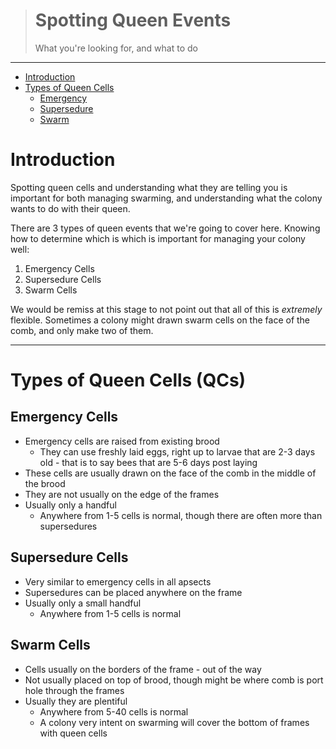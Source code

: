 > # Spotting Queen Events
> 
> What you're looking for, and what to do
---

* [Introduction](#introduction)
* [Types of Queen Cells](#types-of-queen-cells-qcs)
    * [Emergency](#emergency-cells)
    * [Supersedure](#supersedure-cells)
    * [Swarm](#swarm-cells)

# Introduction

Spotting queen cells and understanding what they are telling you is important for both managing swarming, and understanding what the colony wants to do with their queen.

There are 3 types of queen events that we're going to cover here. Knowing how to determine which is which is important for managing your colony well:
1. Emergency Cells
2. Supersedure Cells
3. Swarm Cells

We would be remiss at this stage to not point out that all of this is *extremely* flexible. Sometimes a colony might drawn swarm cells on the face of the comb, and only make two of them.

---

# Types of Queen Cells (QCs)

## Emergency Cells

* Emergency cells are raised from existing brood
    * They can use freshly laid eggs, right up to larvae that are 2-3 days old - that is to say bees that are 5-6 days post laying
* These cells are usually drawn on the face of the comb in the middle of the brood
* They are not usually on the edge of the frames
* Usually only a handful
    * Anywhere from 1-5 cells is normal, though there are often more than supersedures

## Supersedure Cells

* Very similar to emergency cells in all apsects
* Supersedures can be placed anywhere on the frame
* Usually only a small handful
    * Anywhere from 1-5 cells is normal

## Swarm Cells

* Cells usually on the borders of the frame - out of the way
* Not usually placed on top of brood, though might be where comb is port hole through the frames
* Usually they are plentiful
    * Anywhere from 5-40 cells is normal
    * A colony very intent on swarming will cover the bottom of frames with queen cells